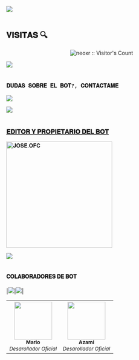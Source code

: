 <img src="https://user-images.githubusercontent.com/73097560/115834477-dbab4500-a447-11eb-908a-139a6edaec5c.gif"><br><br>
## 𝐕𝐈𝐒𝐈𝐓𝐀𝐒 🔍
<p align="center"><img src="https://profile-counter.glitch.me/{ERLANRAMAT}/count.svg" alt="neoxr :: Visitor's Count" /></p>
<img src="https://user-images.githubusercontent.com/73097560/115834477-dbab4500-a447-11eb-908a-139a6edaec5c.gif"><br><br>

### `𝐃𝐔𝐃𝐀𝐒 𝐒𝐎𝐁𝐑𝐄 𝐄𝐋 𝐁𝐎𝐓?, 𝐂𝐎𝐍𝐓𝐀𝐂𝐓𝐀𝐌𝐄`
<a href="https://wa.me/5"><img src="https://img.shields.io/badge/WhatsApp-25D366?style=for-the-badge&logo=whatsapp&logoColor=white" />
 
<img src="https://user-images.githubusercontent.com/73097560/115834477-dbab4500-a447-11eb-908a-139a6edaec5c.gif"><br><br>
 ### 𝐄𝐃𝐈𝐓𝐎𝐑 𝐘 𝐏𝐑𝐎𝐏𝐈𝐄𝐓𝐀𝐑𝐈𝐎 𝐃𝐄𝐋 𝐁𝐎𝐓
<a href="https://github.com/Kimdanbot-MD"><img src="https://github.com/Kimdanbot-MD.png?width=280" height="280" alt="𝐉𝐎𝐒𝐄́.𝐎𝐅𝐂"/></a>

<img src="https://user-images.githubusercontent.com/73097560/115834477-dbab4500-a447-11eb-908a-139a6edaec5c.gif"><br><br>

#### 𝐂𝐎𝐋𝐀𝐁𝐎𝐑𝐀𝐃𝐎𝐑𝐄𝐒 𝐃𝐄 𝐁𝐎𝐓
<!-- prettier-ignore-start -->
<!-- markdownlint-disable -->
<table>
  <tr>
    <td align="center"><a href="https://github.com/elrebelde21"><img src="https://github.com/elrebelde21.png?size=100" width="100px;" alt=""/><br /><sub><b>Mario</b></sub></a><br /><sub><i>Desarollador Oficial</i></sub></td>
    <td align="center"><a href="https://github.com/AzamiJs"><img src="https://github.com/azamijs.png? size=100" width="100px;" alt=""/><br /><sub> <b>Azami</b></sub></a><br /><sub><i>Desarollador Oficial</i></sub></td>
    
    
 |<img src="https://next.ossinsight.io/widgets/official/analyze-repo-pull-requests-size-per-month/thumbnail.png?repo_id=41986369&image_size=auto" />|<img src="https://next.ossinsight.io/widgets/official/analyze-repo-pull-request-open-to-merged/thumbnail.png?repo_id=41986369&image_size=auto" />|

<!-- markdownlint-restore -->
<!-- prettier-ignore-end -->

<!-- ALL-CONTRIBUTORS-LIST:END -->

